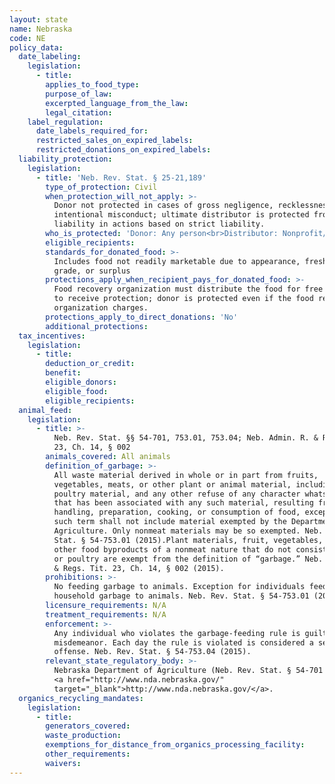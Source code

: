 ```yaml
---
layout: state
name: Nebraska
code: NE
policy_data:
  date_labeling:
    legislation:
      - title:
        applies_to_food_type:
        purpose_of_law:
        excerpted_language_from_the_law:
        legal_citation:
    label_regulation:
      date_labels_required_for:
      restricted_sales_on_expired_labels:
      restricted_donations_on_expired_labels:
  liability_protection:
    legislation:
      - title: 'Neb. Rev. Stat. § 25-21,189'
        type_of_protection: Civil
        when_protection_will_not_apply: >-
          Donor not protected in cases of gross negligence, recklessness, or
          intentional misconduct; ultimate distributor is protected from
          liability in actions based on strict liability.
        who_is_protected: 'Donor: Any person<br>Distributor: Nonprofit/charitable organization'
        eligible_recipients:
        standards_for_donated_food: >-
          Includes food not readily marketable due to appearance, freshness,
          grade, or surplus
        protections_apply_when_recipient_pays_for_donated_food: >-
          Food recovery organization must distribute the food for free in order
          to receive protection; donor is protected even if the food recovery
          organization charges.
        protections_apply_to_direct_donations: 'No'
        additional_protections:
  tax_incentives:
    legislation:
      - title:
        deduction_or_credit:
        benefit:
        eligible_donors:
        eligible_food:
        eligible_recipients:
  animal_feed:
    legislation:
      - title: >-
          Neb. Rev. Stat. §§ 54-701, 753.01, 753.04; Neb. Admin. R. & Regs. Tit.
          23, Ch. 14, § 002
        animals_covered: All animals
        definition_of_garbage: >-
          All waste material derived in whole or in part from fruits,
          vegetables, meats, or other plant or animal material, including
          poultry material, and any other refuse of any character whatsoever
          that has been associated with any such material, resulting from the
          handling, preparation, cooking, or consumption of food, except that
          such term shall not include material exempted by the Department of
          Agriculture. Only nonmeat materials may be so exempted. Neb. Rev.
          Stat. § 54-753.01 (2015).Plant materials, fruit, vegetables, and any
          other food byproducts of a nonmeat nature that do not consist of meat
          or poultry are exempt from the definition of “garbage.” Neb. Admin. R.
          & Regs. Tit. 23, Ch. 14, § 002 (2015).
        prohibitions: >-
          No feeding garbage to animals. Exception for individuals feeding
          household garbage to animals. Neb. Rev. Stat. § 54-753.01 (2015).
        licensure_requirements: N/A
        treatment_requirements: N/A
        enforcement: >-
          Any individual who violates the garbage-feeding rule is guilty of a
          misdemeanor. Each day the rule is violated is considered a separate
          offense. Neb. Rev. Stat. § 54-753.04 (2015).
        relevant_state_regulatory_body: >-
          Nebraska Department of Agriculture (Neb. Rev. Stat. § 54-701 (2015)),
          <a href="http://www.nda.nebraska.gov/"
          target="_blank">http://www.nda.nebraska.gov/</a>.
  organics_recycling_mandates:
    legislation:
      - title:
        generators_covered:
        waste_production:
        exemptions_for_distance_from_organics_processing_facility:
        other_requirements:
        waivers:
---
```


